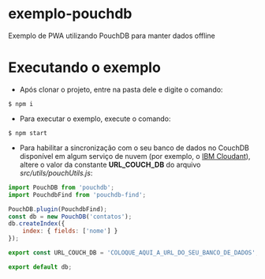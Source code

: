 # exemplo-pouchdb
Exemplo de PWA utilizando PouchDB para manter dados offline

# Executando o exemplo
* Após clonar o projeto, entre na pasta dele e digite o comando:
```console
$ npm i
```
* Para executar o exemplo, execute o comando:
```console
$ npm start
```
* Para habilitar a sincronização com o seu banco de dados no CouchDB disponível em algum serviço de nuvem (por exemplo, o [IBM Cloudant](https://console.bluemix.net/catalog/services/cloudant)), altere o valor da constante **URL_COUCH_DB** do arquivo *src/utils/pouchUtils.js*:
```javascript
import PouchDB from 'pouchdb';
import PouchdbFind from 'pouchdb-find';

PouchDB.plugin(PouchdbFind);
const db = new PouchDB('contatos');
db.createIndex({
    index: { fields: ['nome'] }
});

export const URL_COUCH_DB = 'COLOQUE_AQUI_A_URL_DO_SEU_BANCO_DE_DADOS';

export default db;
```

